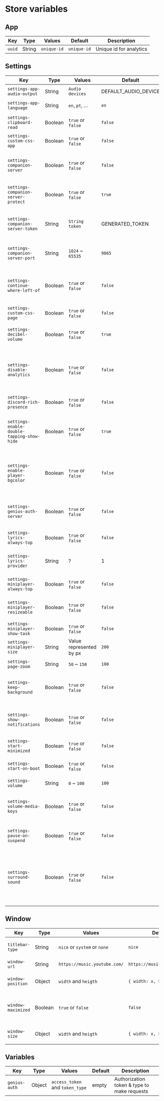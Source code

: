 # Store variables

## App

| Key    | Type   | Values      | Default     | Description             |
| ------ | ------ | ----------- | ----------- | ----------------------- |
| `uuid` | String | `unique-id` | `unique-id` | Unique id for analytics |

## Settings

| Key                                        | Type    | Values                  | Default              | Description                                                                          |
| ------------------------------------------ | ------- | ----------------------- | -------------------- | ------------------------------------------------------------------------------------ |
| `settings-app-audio-output`                | String  | `Audio devices`         | DEFAULT_AUDIO_DEVICE | Define default audio output                                                          |
| `settings-app-language`                    | String  | `en`, `pt`, ...         | `en`                 | Language of the app                                                                  |
| `settings-clipboard-read`                  | Boolean | `true` or `false`       | `false`              | Reads the clipboard for youtube links                                                |
| `settings-custom-css-app`                  | Boolean | `true` or `false`       | `false`              | Custom css for main app                                                              |
| `settings-companion-server`                | Boolean | `true` or `false`       | `false`              | Companion Server to control the player remotely                                      |
| `settings-companion-server-protect`        | Boolean | `true` or `false`       | `true`               | Enable or disable protection of companion                                            |
| `settings-companion-server-token`          | String  | `String token`          | GENERATED_TOKEN      | Token to prevent anonymous control of the player                                     |
| `settings-companion-server-port`           | String  | `1024` ~ `65535`        | `9865`               | Port on which to run the companion server                                            |
| `settings-continue-where-left-of`          | Boolean | `true` or `false`       | `false`              | When you close and open the app, will return where you stopped                       |
| `settings-custom-css-page`                 | Boolean | `true` or `false`       | `false`              | Custom css for web page                                                              |
| `settings-decibel-volume`                  | Boolean | `true` or `false`       | `true`               | Replace the volume control with a decibel based system                               |
| `settings-disable-analytics`               | Boolean | `true` or `false`       | `false`              | Disables the Analytics which the Application sends to Google Analytics               |
| `settings-discord-rich-presence`           | Boolean | `true` or `false`       | `false`              | Integration with Discord Rich Presence                                               |
| `settings-enable-double-tapping-show-hide` | Boolean | `true` or `false`       | `true`               | Enable or disable double-tapping to show/hide main window                            |
| `settings-enable-player-bgcolor`           | Boolean | `true` or `false`       | `false`              | Enable or disable setting the background of the player to the color of the cover art |
| `settings-genius-auth-server`              | Boolean | `true` or `false`       | `false`              | Turns off the authentication server & Genius lyrics provider                         |
| `settings-lyrics-always-top`               | Boolean | `true` or `false`       | `false`              | Always show lyrics window on top                                                     |
| `settings-lyrics-provider`                 | String  | ?                       | 1                    | Lyrics provider - Not entirely sure how this is implemented                          |
| `settings-miniplayer-always-top`           | Boolean | `true` or `false`       | `false`              | Always show miniplayer on top                                                        |
| `settings-miniplayer-resizeable`           | Boolean | `true` or `false`       | `false`              | Make miniplayer resizable or not                                                     |
| `settings-miniplayer-show-task`            | Boolean | `true` or `false`       | `false`              | Hide from task bar                                                                   |
| `settings-miniplayer-size`                 | String  | Value represented by px | `200`                | Size of miniplayer                                                                   |
| `settings-page-zoom`                       | String  | `50` ~ `150`            | `100`                | Zoom of the main window                                                              |
| `settings-keep-background`                 | Boolean | `true` or `false`       | `false`              | When close main window, keep the player on background                                |
| `settings-show-notifications`              | Boolean | `true` or `false`       | `false`              | Show notifications on desktop when change music                                      |
| `settings-start-minimized`                 | Boolean | `true` or `false`       | `false`              | Open player minimized in tray                                                        |
| `settings-start-on-boot`                   | Boolean | `true` or `false`       | `false`              | Open player when system starts                                                       |
| `settings-volume`                          | String  | `0` ~ `100`             | `100`                | Playback volume                                                                      |
| `settings-volume-media-keys`               | Boolean | `true` or `false`       | `false`              | Enable media volume keys for the playback volume                                     |
| `settings-pause-on-suspend`                | Boolean | `true` or `false`       | `false`              | Pause media playback on `suspend` event triggered                                    |
| `settings-surround-sound`                  | Boolean | `true` or `false`       | `false`              | Enable Chromium Flag "try-supported-channel-layouts" for surround sound/Speaker Fill |

## Window

| Key                | Type    | Values                       | Default                      | Description                                   |
| ------------------ | ------- | ---------------------------- | ---------------------------- | --------------------------------------------- |
| `titlebar-type`    | String  | `nice` or `system` or `none` | `nice`                       | Type of frame titlebar                        |
| `window-url`       | String  | `https://music.youtube.com/` | `https://music.youtube.com/` | YouTube Music Url                             |
| `window-position`  | Object  | `width` and `heigth`         | `{ width: x, heigth: y }`    | Position of the main window                   |
| `window-maximized` | Boolean | `true` or `false`            | `false`                      | Value to define if window is maximized or not |
| `window-size`      | Object  | `width` and `heigth`         | `{ width: x, heigth: y }`    | Sizes of the main window                      |

## Variables

| Key           | Type   | Values                          | Default | Description                                 |
| ------------- | ------ | ------------------------------- | ------- | ------------------------------------------- |
| `genius-auth` | Object | `access_token` and `token_type` | empty   | Authorization token & type to make requests |
